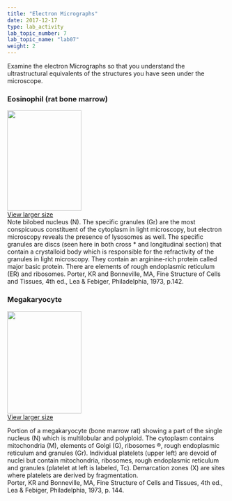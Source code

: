 ```yaml
---
title: "Electron Micrographs"
date: 2017-12-17
type: lab_activity
lab_topic_number: 7
lab_topic_name: "lab07"
weight: 2
---
```

<div class="entrybody">
						<p>Examine the electron Micrographs so that you understand the ultrastructural equivalents of the structures you have seen under the microscope.</p>

<h3>Eosinophil (rat bone marrow)</h3>

<div class="slidepopup"><div class="thumbnail"> <a href="/assets_c/2009/07/33-1270/" target="_blank" > <img src="http://ccnmtl.columbia.edu/projects/histologylab/assets/images/33-thumb-170x231-1270.jpg" width="170" height="230" alt="" class="mt-image-left"> </a><br> <a href="/assets_c/2009/07/33-1270/" target="_blank" >View larger size</a></div><div class="slidetxt">Note bilobed nucleus (N). The specific granules (Gr) are the most conspicuous constituent of the cytoplasm in light microscopy, but electron microscopy reveals the presence of lysosomes as well. The specific granules are discs (seen here in both cross * and longitudinal section) that contain a crystalloid body which is responsible for the refractivity of the granules in light microscopy. They contain an arginine-rich protein called major basic protein. There are elements of rough endoplasmic reticulum (ER) and ribosomes. 
Porter, KR and Bonneville, <span class="caps">MA,</span> Fine Structure of Cells and Tissues, 4th ed., Lea &amp; Febiger, Philadelphia, 1973, p.142.</div></div>

<h3>Megakaryocyte</h3>

<div class="slidepopup"><div class="thumbnail"> <a href="/assets_c/2009/07/34-1273/" target="_blank" > <img src="http://ccnmtl.columbia.edu/projects/histologylab/assets/images/34-thumb-170x235-1273.jpg" width="170" height="234" alt="" class="mt-image-left"> </a><br> <a href="/assets_c/2009/07/34-1273/" target="_blank" >View larger size</a></div><div class="slidetxt">

Portion of a megakaryocyte (bone marrow rat) showing a part of the single nucleus (N) which is multilobular and polyploid. The cytoplasm contains mitochondria (M), elements of Golgi (G), ribosomes ®, rough endoplasmic reticulum and granules (Gr). Individual platelets (upper left) are devoid of nuclei but contain mitochondria, ribosomes, rough endoplasmic reticulum and granules (platelet at left is labeled, Tc). Demarcation zones (X) are sites where platelets are derived by fragmentation. <br>
Porter, KR and Bonneville, <span class="caps">MA,</span> Fine Structure of Cells and Tissues, 4th ed., Lea &amp; Febiger, Philadelphia, 1973, p. 144.</div></div>
						
						
</div>

